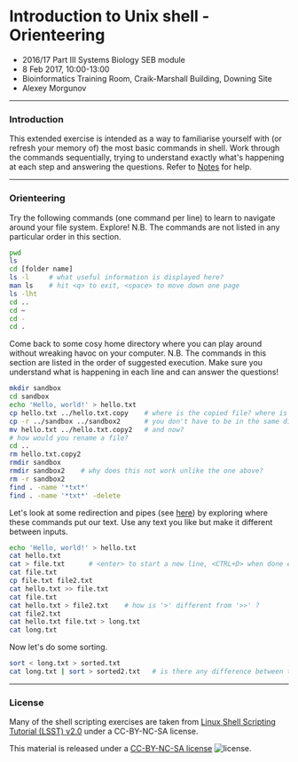 # Introduction to Unix shell - Orienteering

* 2016/17 Part III Systems Biology SEB module
* 8 Feb 2017, 10:00-13:00
* Bioinformatics Training Room, Craik-Marshall Building, Downing Site
* Alexey Morgunov

---
### Introduction

This extended exercise is intended as a way to familiarise yourself with (or refresh your memory of) the most basic commands in shell. Work through the commands sequentially, trying to understand exactly what's happening at each step and answering the questions. Refer to [Notes](Notes1.md) for help.

---
### Orienteering

Try the following commands (one command per line) to learn to navigate around your file system. Explore! N.B. The commands are not listed in any particular order in this section.

```bash
pwd
ls
cd [folder name]
ls -l     # what useful information is displayed here?
man ls    # hit <q> to exit, <space> to move down one page
ls -lht
cd ..
cd ~
cd -
cd .
```

Come back to some cosy home directory where you can play around without wreaking havoc on your computer. N.B. The commands in this section are listed in the order of suggested execution. Make sure you understand what is happening in each line and can answer the questions!

```bash
mkdir sandbox
cd sandbox
echo 'Hello, world!' > hello.txt
cp hello.txt ../hello.txt.copy    # where is the copied file? where is the original?
cp -r ../sandbox ../sandbox2      # you don't have to be in the same directory as the file/folder
mv hello.txt ../hello.txt.copy2   # and now?
# how would you rename a file?
cd ..
rm hello.txt.copy2
rmdir sandbox
rmdir sandbox2    # why does this not work unlike the one above?
rm -r sandbox2
find . -name '*txt*'
find . -name '*txt*' -delete
```

Let's look at some redirection and pipes (see [here](#Notes1.md#redirection--pipes)) by exploring where these commands put our text. Use any text you like but make it different between inputs.

```bash
echo 'Hello, world!' > hello.txt
cat hello.txt
cat > file.txt      # <enter> to start a new line, <CTRL+D> when done entering text
cat file.txt
cp file.txt file2.txt
cat hello.txt >> file.txt
cat file.txt
cat hello.txt > file2.txt    # how is '>' different from '>>' ?
cat file2.txt
cat hello.txt file.txt > long.txt
cat long.txt
```

Now let's do some sorting.

```bash
sort < long.txt > sorted.txt
cat long.txt | sort > sorted2.txt   # is there any difference between the two methods?
```



---
### License

Many of the shell scripting exercises are taken from [Linux Shell Scripting Tutorial (LSST) v2.0](https://bash.cyberciti.biz/guide/Main_Page) under a CC-BY-NC-SA license.

This material is released under a
[CC-BY-NC-SA license](https://creativecommons.org/licenses/by-nc-sa/4.0/) ![license](https://licensebuttons.net/l/by-nc-sa/3.0/88x31.png).
